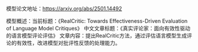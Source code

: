 模型论文地址：https://arxiv.org/abs/2501.14492

模型概述：当前标题：《RealCritic: Towards Effectiveness-Driven Evaluation of Language Model Critiques》
中文文章标题：《真实评论家：面向有效性驱动的语言模型评论评估》
文章内容：提出RealCritic方法，通过评估语言模型生成评论的有效性，改进模型对批评性反馈的处理能力。
